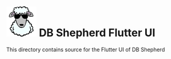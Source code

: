 # ![DB Shepherd](/images/dbshepherd.png) DB Shepherd Flutter UI

This directory contains source for the Flutter UI of DB Shepherd
